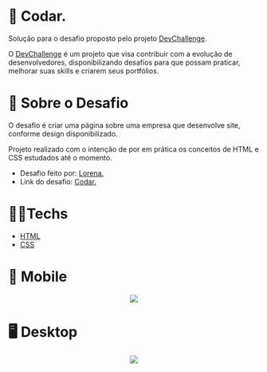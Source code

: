 # 📧 Codar.

Solução para o desafio proposto pelo projeto [DevChallenge](https://devchallenge.vercel.app/).

O [DevChallenge](https://devchallenge.vercel.app/) é um projeto que visa contribuir com a evolução de desenvolvedores, disponibilizando desafios para que possam praticar, 
melhorar suas skills e criarem seus portfólios.

# 📃 Sobre o Desafio

O desafio é criar uma página sobre uma empresa que desenvolve site, conforme design disponibilizado.

Projeto realizado com o intenção de por em prática os conceitos de HTML e CSS estudados até o momento. 

- Desafio feito por: [Lorena.](https://github.com/Lorenalgm)
- Link do desafio: [Codar.](https://devchallenge.vercel.app/challenges/5ed47992adee277fae224a0b/details)

# 🧑‍💻Techs

- [HTML](https://developer.mozilla.org/pt-BR/docs/Web/HTML)
- [CSS](https://developer.mozilla.org/pt-BR/docs/Web/CSS)

# 📲 Mobile 

<div align="center">
<img src="https://github.com/scarvalhogabriel/Codar./blob/main/assets/mobile_version.png"/>
</div>


# 🖥️ Desktop 

<div align="center">
<img src="https://github.com/scarvalhogabriel/Codar./blob/main/assets/desktop_version.png"/>
</div>
